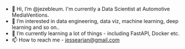 - 👋 Hi, I’m @jezebleum. I'm currently a Data Scientist at Automotive MediaVentions. 
- 👀 I’m interested in data engineering, data viz, machine learning, deep learning and so on..
- 🌱 I’m currently learning a lot of things - including FastAPI, Docker etc.
- 📫 How to reach me - jessearjan@gmail.com

<!---
jezebleum/jezebleum is a ✨ special ✨ repository because its `README.md` (this file) appears on your GitHub profile.
You can click the Preview link to take a look at your changes.
--->
